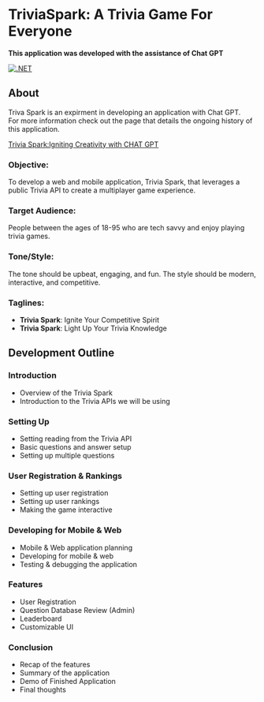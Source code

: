 # TriviaSpark:  A Trivia Game For Everyone
**This application was developed with the assistance of Chat GPT**

[![.NET](https://github.com/controlorigins/TriviaSpark/actions/workflows/dotnet.yml/badge.svg)](https://github.com/controlorigins/TriviaSpark/actions/workflows/dotnet.yml)


## About
Triva Spark is an expirment in developing an application with Chat GPT.  
For more information check out the page that details the ongoing history of this application. 

[Trivia Spark:Igniting Creativity with CHAT GPT](https://markhazleton.controlorigins.com/trivia-spark-development.html)

### Objective:
To develop a web and mobile application, Trivia Spark, that leverages a public Trivia API to create a multiplayer game experience.

### Target Audience:
People between the ages of 18-95 who are tech savvy and enjoy playing trivia games.

### Tone/Style:
The tone should be upbeat, engaging, and fun. The style should be modern, interactive, and competitive. 

### Taglines:
- **Trivia Spark**: Ignite Your Competitive Spirit
- **Trivia Spark**: Light Up Your Trivia Knowledge

## Development Outline 

### Introduction 
- Overview of the Trivia Spark
- Introduction to the Trivia APIs we will be using

### Setting Up 
- Setting reading from the Trivia API 
- Basic questions and answer setup 
- Setting up multiple questions 

### User Registration & Rankings 
- Setting up user registration 
- Setting up user rankings 
- Making the game interactive 

### Developing for Mobile & Web 
- Mobile & Web application planning 
- Developing for mobile & web 
- Testing & debugging the application 

### Features 
- User Registration 
- Question Database Review (Admin)
- Leaderboard
- Customizable UI 

### Conclusion 
- Recap of the features 
- Summary of the application 
- Demo of Finished Application
- Final thoughts

